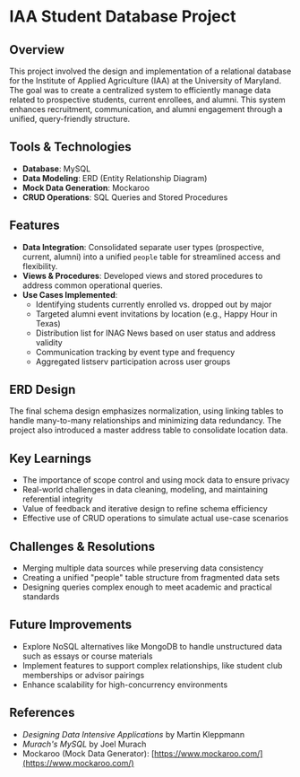 # IAA Student Database Project

## Overview
This project involved the design and implementation of a relational database for the Institute of Applied Agriculture (IAA) at the University of Maryland. The goal was to create a centralized system to efficiently manage data related to prospective students, current enrollees, and alumni. This system enhances recruitment, communication, and alumni engagement through a unified, query-friendly structure.

## Tools & Technologies
- **Database**: MySQL  
- **Data Modeling**: ERD (Entity Relationship Diagram)  
- **Mock Data Generation**: Mockaroo  
- **CRUD Operations**: SQL Queries and Stored Procedures

## Features
- **Data Integration**: Consolidated separate user types (prospective, current, alumni) into a unified `people` table for streamlined access and flexibility.
- **Views & Procedures**: Developed views and stored procedures to address common operational queries.
- **Use Cases Implemented**:
  - Identifying students currently enrolled vs. dropped out by major
  - Targeted alumni event invitations by location (e.g., Happy Hour in Texas)
  - Distribution list for INAG News based on user status and address validity
  - Communication tracking by event type and frequency
  - Aggregated listserv participation across user groups

## ERD Design
The final schema design emphasizes normalization, using linking tables to handle many-to-many relationships and minimizing data redundancy. The project also introduced a master address table to consolidate location data.

## Key Learnings
- The importance of scope control and using mock data to ensure privacy
- Real-world challenges in data cleaning, modeling, and maintaining referential integrity
- Value of feedback and iterative design to refine schema efficiency
- Effective use of CRUD operations to simulate actual use-case scenarios

## Challenges & Resolutions
- Merging multiple data sources while preserving data consistency
- Creating a unified "people" table structure from fragmented data sets
- Designing queries complex enough to meet academic and practical standards

## Future Improvements
- Explore NoSQL alternatives like MongoDB to handle unstructured data such as essays or course materials
- Implement features to support complex relationships, like student club memberships or advisor pairings
- Enhance scalability for high-concurrency environments

## References
- *Designing Data Intensive Applications* by Martin Kleppmann
- *Murach's MySQL* by Joel Murach
- Mockaroo (Mock Data Generator): [https://www.mockaroo.com/](https://www.mockaroo.com/)
